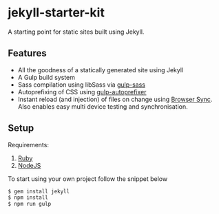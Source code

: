 # jekyll-starter-kit

A starting point for static sites built using Jekyll.

## Features
- All the goodness of a statically generated site using Jekyll
- A Gulp build system
- Sass compilation using libSass via [gulp-sass](https://www.npmjs.com/package/gulp-sass)
- Autoprefixing of CSS using [gulp-autoprefixer](https://www.npmjs.com/package/gulp-autoprefixer)
- Instant reload (and injection) of files on change using [Browser Sync](https://www.browsersync.io/). Also enables easy multi device testing and synchronisation.

## Setup

Requirements:
1. [Ruby](https://www.ruby-lang.org/en/downloads/)
2. [NodeJS](https://nodejs.org/en/)

To start using your own project follow the snippet below

```bash
$ gem install jekyll
$ npm install
$ npm run gulp
```
